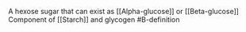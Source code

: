 A hexose sugar that can exist as [[Alpha-glucose]] or [[Beta-glucose]]
Component of [[Starch]] and glycogen
#B-definition 